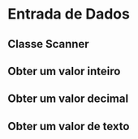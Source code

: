 # Entrada de Dados

## Classe Scanner

## Obter um valor inteiro

## Obter um valor decimal

## Obter um valor de texto

